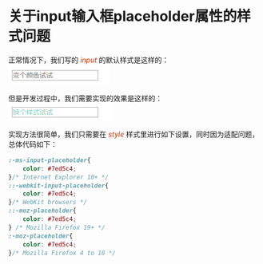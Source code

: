 # 关于input输入框placeholder属性的样式问题

正常情况下，我们写的 *<font color="#d63200">input</font>* 的默认样式是这样的：  
![placeholder default](/img/css/placeholder/2.png)

但是开发过程中，我们需要实现的效果是这样的：  
![placeholder](/img/css/placeholder/1.png)  

实现方法很简单，我们只需要在 *<font color="#d63200">style</font>* 样式里进行如下设置，同时因为适配问题，总体代码如下：  

```css
:-ms-input-placeholder{
    color: #7ed5c4;
}/* Internet Explorer 10+ */
::-webkit-input-placeholder{
    color: #7ed5c4;
}/* WebKit browsers */
::-moz-placeholder{
    color: #7ed5c4;
} /* Mozilla Firefox 19+ */
:-moz-placeholder{
    color: #7ed5c4;
}/* Mozilla Firefox 4 to 18 */
```
